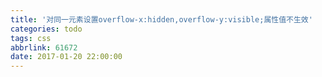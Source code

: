 ```yaml
---
title: '对同一元素设置overflow-x:hidden,overflow-y:visible;属性值不生效'
categories: todo
tags: css
abbrlink: 61672
date: 2017-01-20 22:00:00
---
```


